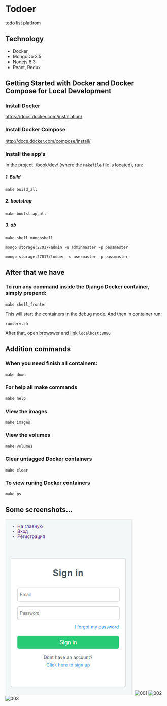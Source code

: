 Todoer
========================

todo list platfrom

Technology
----------------
- Docker
- MongoDb 3.5
- Nodejs 8.3
- React, Redux


Getting Started with Docker and Docker Compose for Local Development
--------------------------------------------------------------------

### Install Docker

https://docs.docker.com/installation/

### Install Docker Compose

http://docs.docker.com/compose/install/

### Install the app's

In the project ./book/dev/ (where the `Makefile` file is located), run:

##### 1. Build

```
make build_all
```

##### 2. bootstrap

```
make bootstrap_all
```

##### 3. db

```
make shell_mongoshell
```

```
mongo storage:27017/admin -u adminmaster -p passmaster
```

```
mongo storage:27017/todoer -u usermaster -p passmaster
```


After that we have 
--------------------------------------------------------------------

### To run any command inside the Django Docker container, simply prepend:

```
make shell_fronter
```

This will start the containers in the debug mode. And then in container run:

```
runserv.sh
```

After that, open browswer and link `localhost:8080` 




Addition commands 
--------------------------------------------------------------------

### When you need finish all containers:

```
make down
```


### For help all make commands

```
make help
```


### View the images

```
make images
```

### View the volumes

```
make volumes
```

### Clear untagged Docker containers

```
make clear
```

### To view runing Docker containers

```
make ps
```

Some screenshots...
--------------------------------------------------------------------
![001](https://raw.githubusercontent.com/elston/todoer/master/screenshots/00.jpg "00")
![001](https://raw.githubusercontent.com/elston/todoer/master/screenshots/01.png "01")
![002](https://raw.githubusercontent.com/elston/todoer/master/screenshots/02.png "02")
![003](https://raw.githubusercontent.com/elston/todoer/master/screenshots/03.png "03")
